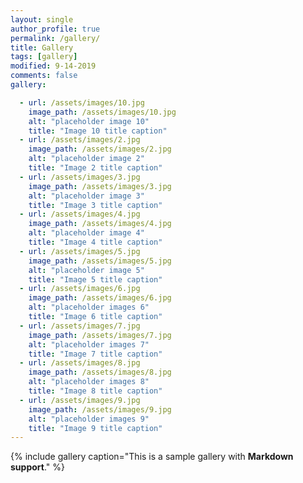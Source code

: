 ```yaml
---
layout: single
author_profile: true
permalink: /gallery/
title: Gallery
tags: [gallery]
modified: 9-14-2019
comments: false
gallery:

  - url: /assets/images/10.jpg
    image_path: /assets/images/10.jpg
    alt: "placeholder image 10"
    title: "Image 10 title caption"
  - url: /assets/images/2.jpg
    image_path: /assets/images/2.jpg
    alt: "placeholder image 2"
    title: "Image 2 title caption"
  - url: /assets/images/3.jpg
    image_path: /assets/images/3.jpg
    alt: "placeholder image 3"
    title: "Image 3 title caption"  
  - url: /assets/images/4.jpg
    image_path: /assets/images/4.jpg
    alt: "placeholder image 4"
    title: "Image 4 title caption"
  - url: /assets/images/5.jpg
    image_path: /assets/images/5.jpg
    alt: "placeholder image 5"
    title: "Image 5 title caption"
  - url: /assets/images/6.jpg
    image_path: /assets/images/6.jpg
    alt: "placeholder images 6"
    title: "Image 6 title caption"
  - url: /assets/images/7.jpg
    image_path: /assets/images/7.jpg
    alt: "placeholder images 7"
    title: "Image 7 title caption"    
  - url: /assets/images/8.jpg
    image_path: /assets/images/8.jpg
    alt: "placeholder images 8"
    title: "Image 8 title caption"
  - url: /assets/images/9.jpg
    image_path: /assets/images/9.jpg
    alt: "placeholder images 9"
    title: "Image 9 title caption"
---
```


{% include gallery caption="This is a sample gallery with **Markdown support**." %}

